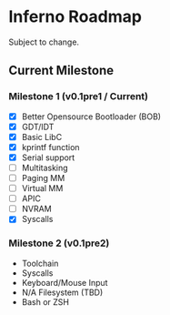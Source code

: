 # Inferno Roadmap
Subject to change.
## Current Milestone
### Milestone 1 (v0.1pre1 / Current)
 - [x] Better Opensource Bootloader (BOB)
 - [x] GDT/IDT
 - [x] Basic LibC
 - [x] kprintf function
 - [x] Serial support
 - [ ] Multitasking
 - [ ] Paging MM
 - [ ] Virtual MM
 - [ ] APIC
 - [ ] NVRAM
 - [x] Syscalls 

### Milestone 2 (v0.1pre2)
 - Toolchain
 - Syscalls
 - Keyboard/Mouse Input
 - N/A Filesystem (TBD)
 - Bash or ZSH
